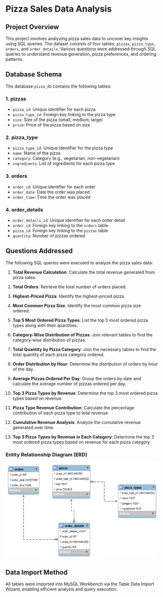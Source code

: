 # Pizza Sales Data Analysis

## Project Overview
This project involves analyzing pizza sales data to uncover key insights using SQL queries. The dataset consists of four tables: `pizzas`, `pizza_type`, `orders`, and `order_details`. Various questions were addressed through SQL queries to understand revenue generation, pizza preferences, and ordering patterns.

## Database Schema
The database `pizza_db` contains the following tables:

### 1. **pizzas**
- `pizza_id`: Unique identifier for each pizza
- `pizza_type_id`: Foreign key linking to the pizza type
- `size`: Size of the pizza (small, medium, large)
- `price`: Price of the pizza based on size

### 2. **pizza_type**
- `pizza_type_id`: Unique identifier for the pizza type
- `name`: Name of the pizza
- `category`: Category (e.g., vegetarian, non-vegetarian)
- `ingredients`: List of ingredients for each pizza type

### 3. **orders**
- `order_id`: Unique identifier for each order
- `order_date`: Date the order was placed
- `order_time`: Time the order was placed

### 4. **order_details**
- `order_details_id`: Unique identifier for each order detail
- `order_id`: Foreign key linking to the `orders` table
- `pizza_id`: Foreign key linking to the `pizzas` table
- `quantity`: Number of pizzas ordered

## Questions Addressed
The following SQL queries were executed to analyze the pizza sales data:

1. **Total Revenue Calculation**: 
   Calculate the total revenue generated from pizza sales.

2. **Total Orders**: 
   Retrieve the total number of orders placed.

3. **Highest-Priced Pizza**: 
   Identify the highest-priced pizza.

4. **Most Common Pizza Size**: 
   Identify the most common pizza size ordered.

5. **Top 5 Most Ordered Pizza Types**: 
   List the top 5 most ordered pizza types along with their quantities.

6. **Category-Wise Distribution of Pizzas**: 
   Join relevant tables to find the category-wise distribution of pizzas.

7. **Total Quantity by Pizza Category**: 
   Join the necessary tables to find the total quantity of each pizza category ordered.

8. **Order Distribution by Hour**: 
   Determine the distribution of orders by hour of the day.

9. **Average Pizzas Ordered Per Day**: 
   Group the orders by date and calculate the average number of pizzas ordered per day.

10. **Top 3 Pizza Types by Revenue**: 
    Determine the top 3 most ordered pizza types based on revenue.

11. **Pizza Type Revenue Contribution**: 
    Calculate the percentage contribution of each pizza type to total revenue.

12. **Cumulative Revenue Analysis**: 
    Analyze the cumulative revenue generated over time.

13. **Top 3 Pizza Types by Revenue in Each Category**: 
    Determine the top 3 most ordered pizza types based on revenue for each pizza category.

### Entity Relationship Diagram (ERD)

![Pizza Sales ERD](Pizza-Sales-ERD-png.png)

## Data Import Method
All tables were imported into MySQL Workbench via the Table Data Import Wizard, enabling efficient analysis and query execution.

